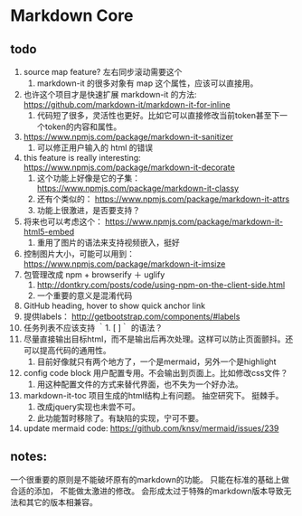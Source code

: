 # Markdown Core


## todo

1. source map feature? 左右同步滚动需要这个
    1. markdown-it 的很多对象有 map 这个属性，应该可以直接用。
1. 也许这个项目才是快速扩展 markdown-it 的方法: https://github.com/markdown-it/markdown-it-for-inline
    1. 代码短了很多，灵活性也更好。比如它可以直接修改当前token甚至下一个token的内容和属性。
1. https://www.npmjs.com/package/markdown-it-sanitizer
    1. 可以修正用户输入的 html 的错误
1. this feature is really interesting: https://www.npmjs.com/package/markdown-it-decorate
    1. 这个功能上好像是它的子集： https://www.npmjs.com/package/markdown-it-classy
    1. 还有个类似的： https://www.npmjs.com/package/markdown-it-attrs
    1. 功能上很激进，是否要支持？
1. 将来也可以考虑这个： https://www.npmjs.com/package/markdown-it-html5-embed
    1. 重用了图片的语法来支持视频嵌入，挺好
1. 控制图片大小，可能可以用到：https://www.npmjs.com/package/markdown-it-imsize
1. 包管理改成 npm + browserify ＋ uglify
    1. http://dontkry.com/posts/code/using-npm-on-the-client-side.html
    1. 一个重要的意义是混淆代码
1. GitHub heading, hover to show quick anchor link
1. 提供labels： http://getbootstrap.com/components/#labels
1. 任务列表不应该支持 ｀1. [ ]｀ 的语法？
1. 尽量直接输出目标html，而不是输出后再次处理。这样可以防止页面颤抖。还可以提高代码的通用性。
    1. 目前好像就只有两个地方了，一个是mermaid，另外一个是highlight
1. config code block 用户配置专用。不会输出到页面上。比如修改css文件？
    1. 用这种配置文件的方式来替代界面，也不失为一个好办法。
1. markdown-it-toc 项目生成的html结构上有问题。 抽空研究下。 挺棘手。
    1. 改成jquery实现也未尝不可。
    1. 此功能暂时移除了。有缺陷的实现，宁可不要。
1. update mermaid code: https://github.com/knsv/mermaid/issues/239


## notes:

一个很重要的原则是不能破坏原有的markdown的功能。 只能在标准的基础上做合适的添加， 不能做太激进的修改。
会形成太过于特殊的markdown版本导致无法和其它的版本相兼容。

